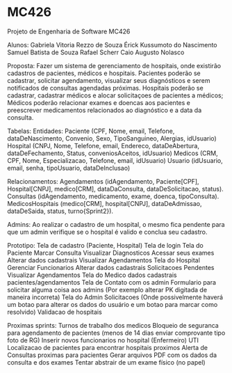 # MC426

Projeto de Engenharia de Software MC426

Alunos:
Gabriela Vitoria Rezzo de Souza
Érick Kussumoto do Nascimento
Samuel Batista de Souza
Rafael Scherr
Caio Augusto Nolasco

Proposta:
   Fazer um sistema de gerenciamento de hospitais, onde existirão cadastros de pacientes, médicos e hospitais.
   Pacientes poderão se cadastrar, solicitar agendamento, visualizar seus diagnósticos e serem notificados de consultas agendadas próximas.
   Hospitais poderão se cadastrar, cadastrar médicos e alocar solicitaçoes de pacientes a médicos;
   Médicos poderão relacionar exames e doencas aos pacientes e preescrever medicamentos relacionados ao diagnóstico e a data da consulta.
   
Tabelas:
   Entidades:
     Paciente (CPF, Nome, email, Telefone, dataDeNascimento, Convenio, Sexo, TipoSanguineo, Alergias, idUsuario)
     Hospital (CNPJ, Nome, Telefone, email, Endereco, dataDeAbertura, dataDeFechamento, Status, conveniosAceitos, idUsuario)
     Medicos (CRM, CPF, Nome, Especializacao, Telefone, email, idUsuario)
     Usuario (idUsuario, email, senha, tipoUsuario, dataDeInclusao)
     
   Relacionamentos:
     Agendamentos (idAgendamento, Paciente[CPF], Hospital[CNPJ], medico[CRM], dataDaConsulta, dataDeSolicitacao, status).
     Consultas (idAgendamento, medicamento, exame, doenca, tipoConsulta).
     MedicosHospitais (medico[CRM], hospital[CNPJ], dataDeAdmissao, dataDeSaida, status, turno{Sprint2}).
     
Admins:
   Ao realizar o cadastro de um hospital, o mesmo fica pendente para que um admin verifique se o hospital é valido e conclua seu cadastro.
     
 Prototipo:
    Tela de cadastro (Paciente, Hospital)
    Tela de login
    Tela do Paciente
       Marcar Consulta
       Visualizar Diagnosticos
       Acessar seus exames
       Alterar dados cadastrais
       Visualizar Agendamentos
    Tela do Hospital
       Gerenciar Funcionarios
       Alterar dados cadastrais
       Solicitacoes Pendentes
       Visualizar Agendamentos
    Tela do Medico
       dados cadastrais
       pacientes/agendamentos
    Tela de Contato com os admin
       Formulario para solicitar alguma coisa aos admins (Por exemplo alterar PK digitada de maneira incorreta)
    Tela do Admin
       Solicitacoes (Onde possivelmente haverá um botao para alterar os dados do usuário e um botao para marcar como resolvido)
       Validacao de hospitais

Proximas sprints:
   Turnos de trabalho dos medicos
   Bloqueio de seguranca para agendamento de pacientes (menos de 14 dias enviar comprovante tipo foto de RG)
   Inserir novos funcionarios no hospital (Enfermeiro)
   UTI
   Localizacao de pacientes para encontrar hospitais proximos
   Alerta de Consultas proximas para pacientes
   Gerar arquivos PDF com os dados da consulta e dos exames
   Tentar abstrair de um exame físico (no papel)
